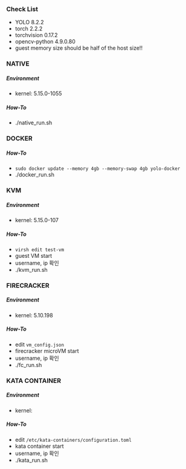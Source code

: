 ### Check List
- YOLO 8.2.2
- torch 2.2.2
- torchvision 0.17.2
- opencv-python 4.9.0.80
- guest memory size should be half of the host size!!

### NATIVE
##### Environment
- kernel: 5.15.0-1055
##### How-To
- ./native_run.sh

### DOCKER
##### How-To
- `sudo docker update --memory 4gb --memory-swap 4gb yolo-docker`
- ./docker_run.sh

### KVM
##### Environment
- kernel: 5.15.0-107
##### How-To
- `virsh edit test-vm`
- guest VM start
- username, ip 확인
- ./kvm_run.sh
  
### FIRECRACKER
##### Environment
- kernel: 5.10.198
##### How-To
- edit `vm_config.json`
- firecracker microVM start
- username, ip 확인
- ./fc_run.sh

### KATA CONTAINER
##### Environment
- kernel:
##### How-To
- edit `/etc/kata-containers/configuration.toml`
- kata container start
- username, ip 확인
- ./kata_run.sh
